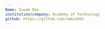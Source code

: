 ```yaml
---
Name: Suvam Das
institution/company: Academy of Technology
github: https://github.com/vamus092
---
```

